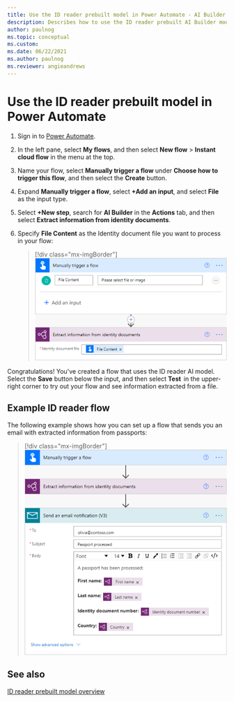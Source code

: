```yaml
---
title: Use the ID reader prebuilt model in Power Automate - AI Builder | Microsoft Docs
description: Describes how to use the ID reader prebuilt AI Builder model.
author: paulnog
ms.topic: conceptual
ms.custom: 
ms.date: 06/22/2021
ms.author: paulnog
ms.reviewer: angieandrews
---
```


# Use the ID reader prebuilt model in Power Automate

1. Sign in to [Power Automate](https://flow.microsoft.com/).
1. In the left pane, select **My flows**, and then select **New flow** > **Instant cloud flow** in the menu at the top.
1. Name your flow, select **Manually trigger a flow** under **Choose how to trigger this flow**, and then select the **Create** button.
1. Expand **Manually trigger a flow**, select **+Add an input**, and select **File** as the input type.
1. Select **+New step**, search for **AI Builder** in the **Actions** tab, and then select **Extract information from identity documents**.
1. Specify **File Content** as the Identity document file you want to process in your flow:

    > [!div class="mx-imgBorder"]
    > ![Trigger identity document flow.](media/flow-identity-docs.png "Trigger identity document flow")

Congratulations! You've created a flow that uses the ID reader AI model. Select the **Save** button below the input, and then select **Test**  in the upper-right corner to try out your flow and see information extracted from a file.

## Example ID reader flow

The following example shows how you can set up a flow that sends you an email with extracted information from passports:

> [!div class="mx-imgBorder"]
> ![Trigger identity document email flow.](media/flow-id-reader-email.png "Trigger identity document email flow")

## See also

[ID reader prebuilt model overview](prebuilt-id-reader.md)
